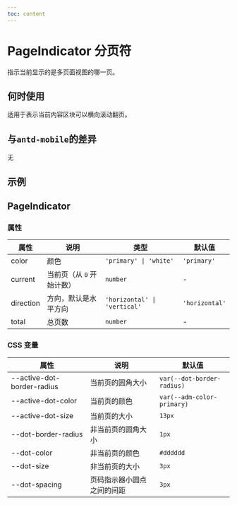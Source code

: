 ```yaml
---
toc: content
---
```


# PageIndicator 分页符

指示当前显示的是多页面视图的哪一页。

## 何时使用

适用于表示当前内容区块可以横向滚动翻页。

## 与`antd-mobile`的差异

无

## 示例

<code src="./demos/demo1.tsx"></code>

## PageIndicator

### 属性

| 属性      | 说明                      | 类型                         | 默认值         |
| --------- | ------------------------- | ---------------------------- | -------------- |
| color     | 颜色                      | `'primary' \| 'white'`       | `'primary'`    |
| current   | 当前页（从 `0` 开始计数） | `number`                     | -              |
| direction | 方向，默认是水平方向      | `'horizontal' \| 'vertical'` | `'horizontal'` |
| total     | 总页数                    | `number`                     | -              |

### CSS 变量

| 属性                       | 说明                       | 默认值                     |
| -------------------------- | -------------------------- | -------------------------- |
| --active-dot-border-radius | 当前页的圆角大小           | `var(--dot-border-radius)` |
| --active-dot-color         | 当前页的颜色               | `var(--adm-color-primary)` |
| --active-dot-size          | 当前页的大小               | `13px`                     |
| --dot-border-radius        | 非当前页的圆角大小         | `1px`                      |
| --dot-color                | 非当前页的颜色             | `#dddddd`                  |
| --dot-size                 | 非当前页的大小             | `3px`                      |
| --dot-spacing              | 页码指示器小圆点之间的间距 | `3px`                      |
